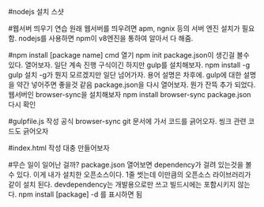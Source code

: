 #nodejs 설치
스샷

#웹서버 띄우기 연습
원래 웹서버를 띄우려면 apm, ngnix 등의 서버 엔진 설치가 필요함.
nodejs를 사용하면 npm이 v8엔진을 통하여 알아서 다 해줌.

#npm install [package name]
cmd 열기
npm init
package.json이 생긴걸 볼수 있다. 열어보자. 일단 계속 진행
구식이긴 하지만 gulp를 설치해보자.
npm install -g gulp 설치
-g가 뭔지 모르겠지만 일단 넘어가자. 용어 설명은 차후에.
gulp에 대한 설명을 약간 넣어주면 좋을것 같음
package.json을 다시 열어보자. 뭔가 잔뜩 추가 되었다.
웹서버인 browser-sync을 설치해보자
npm install browser-sync
package.json 다시 확인

#gulpfile.js 작성
공식 browser-sync git 문서에 가서 코드를 긁어오자.
씽크 관련 코드도 긁어오자

#index.html 작성
대충 만들어보자

#무슨 일이 일어난 걸까?
package.json 열어보면
dependency가 걸려 있는것을 볼수 있다. 이게 내가 설치한 오픈소스이다. 1줄 썻는데 이만큼의 오픈소스 라이브러리가 같이 설치 된다.
devdependency는 개발용으로만 쓰고 빌드시에는 포함시키지 않는다.
npm install [package] -d 를 표시하면 됨

#